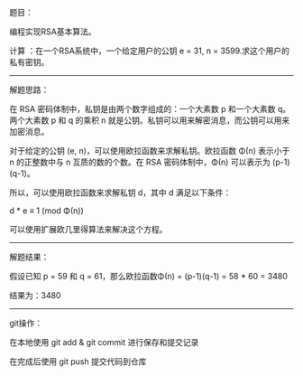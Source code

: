 题目：

编程实现RSA基本算法。

计算 ：在一个RSA系统中，一个给定用户的公钥 e = 31, n = 3599.求这个用户的私有密钥。 

---

解题思路：

在 RSA 密码体制中，私钥是由两个数字组成的：一个大素数 p 和一个大素数 q。两个大素数 p 和 q 的乘积 n 就是公钥。私钥可以用来解密消息，而公钥可以用来加密消息。

对于给定的公钥 (e, n)，可以使用欧拉函数来求解私钥。欧拉函数 Φ(n) 表示小于 n 的正整数中与 n 互质的数的个数。在 RSA 密码体制中，Φ(n) 可以表示为 (p-1)(q-1)。

所以，可以使用欧拉函数来求解私钥 d，其中 d 满足以下条件：

d * e ≡ 1 (mod Φ(n))

可以使用扩展欧几里得算法来解决这个方程。

---

解题结果：

假设已知 p = 59 和 q = 61，那么欧拉函数Φ(n) = (p-1)(q-1) = 58 * 60 = 3480

结果为：3480

---

git操作：

在本地使用 git add & git commit 进行保存和提交记录

在完成后使用 git push 提交代码到仓库